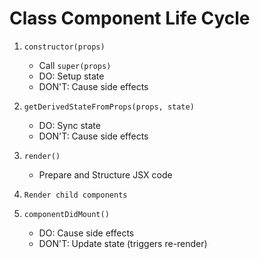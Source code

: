 # Class Component Life Cycle

1.  `constructor(props)`
    - Call `super(props)`
    - DO: Setup state
    - DON'T: Cause side effects
    
2.  `getDerivedStateFromProps(props, state)`
    - DO: Sync state
    - DON'T: Cause side effects
    
3.  `render()`
    - Prepare and Structure JSX code
    
4. `Render child components`

5.  `componentDidMount()`
    - DO: Cause side effects
    - DON'T: Update state (triggers re-render)
